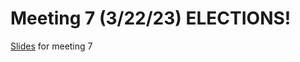 # Meeting 7 (3/22/23) ELECTIONS!

[Slides](https://docs.google.com/presentation/d/1tsQRrjFdjQtXj6ZXXyst59Ja13JM90bjqtGvirjfh4E/edit#slide=id.g1f9afbbb915_0_1) for meeting 7